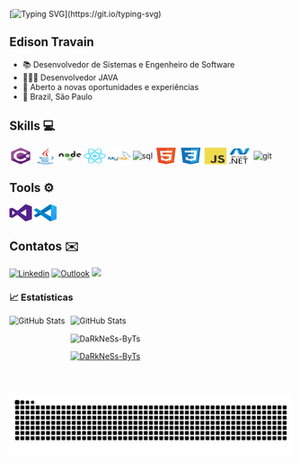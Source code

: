 [![Typing SVG](https://readme-typing-svg.demolab.com?font,=true&vCenter=true&pause=1000&color=6A99E9&width=1000&lines=Olá%2C+seja+bem-vindo(a)+ao+meu+perfil!)](https://git.io/typing-svg)

## Edison Travain  

- 📚 Desenvolvedor de Sistemas e Engenheiro de Software
- 👨🏻‍💻 Desenvolvedor JAVA
- 🧐 Aberto a novas oportunidades e experiências
- 📌 Brazil, São Paulo


<div style="display: inline_block">
 <h2> Skills 💻 </h2>
  <img align="center" alt="csharp" height="30" width="40" src="https://raw.githubusercontent.com/devicons/devicon/master/icons/csharp/csharp-original.svg">
  <img align="center" alt="java" height="30" width="40" src="https://github.com/devicons/devicon/blob/master/icons/java/java-original.svg">
  <img align="center" alt="NodeJs" height="30" width="40" src="https://raw.githubusercontent.com/devicons/devicon/master/icons/nodejs/nodejs-original-wordmark.svg">
  <img align="center" alt="react" height="30" width="40" src="https://github.com/devicons/devicon/blob/master/icons/react/react-original.svg">
  <img align="center" alt="mysql" height="30" width="40" src="https://raw.githubusercontent.com/devicons/devicon/master/icons/mysql/mysql-original-wordmark.svg">
  <img align="center" alt="sql" height="30" width="40" src="https://www.svgrepo.com/show/331760/sql-database-generic.svg">
  <img align="center" alt="html" height="30" width="40" src="https://raw.githubusercontent.com/devicons/devicon/master/icons/html5/html5-original.svg">
  <img align="center" alt="css" height="30" width="40" src="https://raw.githubusercontent.com/devicons/devicon/master/icons/css3/css3-original.svg"> 
  <img align="center" alt="javascript" height="30" width="40" src="https://raw.githubusercontent.com/devicons/devicon/master/icons/javascript/javascript-original.svg">
  <img align="center" alt="dotnet" height="30" width="40" src="https://raw.githubusercontent.com/devicons/devicon/master/icons/dot-net/dot-net-original-wordmark.svg">
  <img align="center" alt="git" height="30" width="40" src="https://www.vectorlogo.zone/logos/git-scm/git-scm-icon.svg">
</div>


<div style="display: inline_block">
  <h2> Tools ⚙️</h2>
  <img align="center" alt="visuals tudio" height="30" width="40" src="https://github.com/devicons/devicon/blob/master/icons/visualstudio/visualstudio-plain.svg">
  <img align="center" alt="vscode" height="30" width="40" src="https://github.com/devicons/devicon/blob/master/icons/vscode/vscode-original.svg">
</div>



## Contatos ✉️
[![Linkedin](https://img.shields.io/badge/LinkedIn-0077B5?style=for-the-badge&logo=linkedin&logoColor=white)](https://www.linkedin.com/in/edison-travain-98239b354/)
[![Outlook](https://img.shields.io/badge/Gmail-D14836?style=for-the-badge&logo=gmail&logoColor=white)](mailto:edison_travain@outlook.com)
<a href="https://www.instagram.com/edison_travain/" target="_blank"><img src="https://img.shields.io/badge/-Instagram-%23E4405F?style=for-the-badge&logo=instagram&logoColor=white" target="_blank"></a>


### 📈 Estatísticas

  <img
    align="left"
    alt="GitHub Stats"
    height="140"
    style="padding-right: 10px;"
    src="https://github-readme-stats.vercel.app/api?username=DaRkNeSs-ByTs&show_icons=true&theme=tokyonight&include_all_commits=true&locale=pt-br"
  />

<img
    alt="GitHub Stats"
    height="150"
    src="https://github-readme-stats.vercel.app/api/top-langs/?username=DaRkNeSs-ByTs&theme=tokyonight&layout=compact&custom_title=Tecnologias&langs_count=9"
/>
<p><img align="center" src="https://github-readme-streak-stats.herokuapp.com/?user=DaRkNeSs-ByTs" alt="DaRkNeSs-ByTs" /></p>
<p><a href="https://github.com/ryo-ma/github-profile-trophy"><img src="https://github-profile-trophy.vercel.app/?username=DaRkNeSs-ByTs" alt="DaRkNeSs-ByTs" /></a></p>

<picture align="center">
  <source media="(prefers-color-scheme: dark)" srcset="https://raw.githubusercontent.com/Joaoopeedro/Joaoopeedro/output/github-contribution-grid-snake-dark.svg">
  <source media="(prefers-color-scheme: light)" srcset="https://raw.githubusercontent.com/Joaoopeedro/Joaoopeedro/output/github-contribution-grid-snake-dark.svg">
  <img align="center" alt="github contribution grid snake animation" src="https://raw.githubusercontent.com/Joaoopeedro/Joaoopeedro/output/github-contribution-grid-snake.svg">
</picture>
